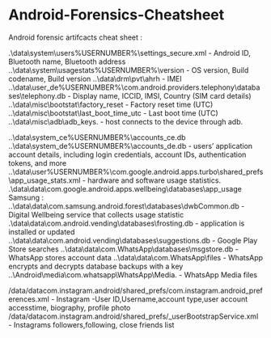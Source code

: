 # Android-Forensics-Cheatsheet
Android forensic artifcacts cheat sheet :

.\data\system\users\%USERNUMBER%\settings_secure.xml	-	Android ID, Bluetooth name, Bluetooth address
..\data\system\usagestats\%USERNUMBER%\version	-	OS version, Build codename, Build version
..\data\drm\pvt\ahrh	-	IMEI
..\data\user_de\%USERNUMBER%\com.android.providers.telephony\databases\telephony.db	-	Display name, ICCID, IMSI, Country (SIM card details)
..\data\misc\bootstat\factory_reset	-	Factory reset time (UTC)
..\data\misc\bootstat\last_boot_time_utc	-	Last boot time (UTC)
..\data\misc\adb\adb_keys.	-	host connects to the device through adb.

..\data\system_ce\%USERNUMBER%\accounts_ce.db
..\data\system_de\%USERNUMBER%\accounts_de.db	-	users’ application account details, including login credentials, account IDs, authentication tokens, and more
..\data\user\%USERNUMBER%\com.google.android.apps.turbo\shared_prefs\app_usage_stats.xml	-	hardware and software usage statistics.
.\data\data\com.google.android.apps.wellbeing\databases\app_usage
Samsung : ..\data\data\com.samsung.android.forest\databases\dwbCommon.db	-	Digital Wellbeing service that collects usage statistic
.\data\data\com.android.vending\databases\frosting.db	-	application is installed or updated
..\data\data\com.android.vending\databases\suggestions.db	-	Google Play Store searches
..\data\data\com.WhatsApp\databases\msgstore.db	-	WhatsApp stores account data
..\data\data\com.WhatsApp\files	-	WhatsApp encrypts and decrypts database backups with a key
..\Android\media\com.whatsapp\WhatsApp\Media.	-	WhatsApp Media files

/data/datacom.instagram.android/shared_prefs/com.instagram.android_preferences.xml	-	Instagram -User ID,Username,account type,user account accesstime, biography, profile photo
/data/datacom.instagram.android/shared_prefs/<id account>_userBootstrapService.xml	-	Instagrams followers,following,
close friends list
	
	


